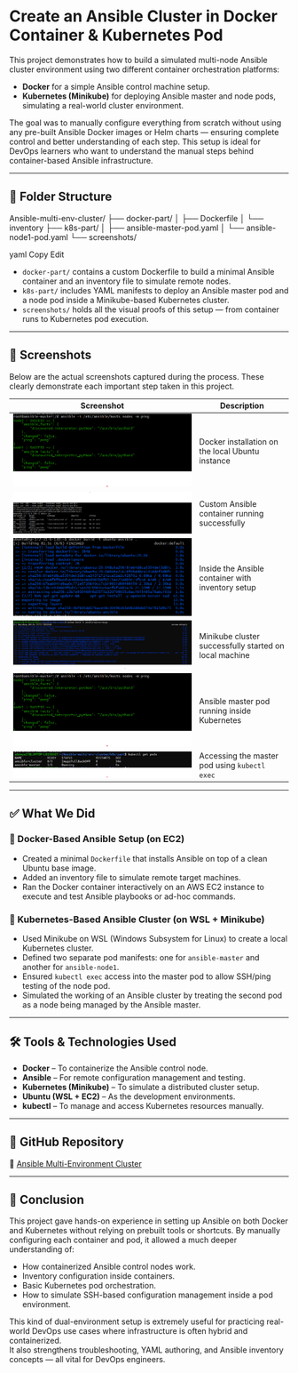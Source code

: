 # Create an Ansible Cluster in Docker Container & Kubernetes Pod

This project demonstrates how to build a simulated multi-node Ansible cluster environment using two different container orchestration platforms:

- **Docker** for a simple Ansible control machine setup.  
- **Kubernetes (Minikube)** for deploying Ansible master and node pods, simulating a real-world cluster environment.

The goal was to manually configure everything from scratch without using any pre-built Ansible Docker images or Helm charts — ensuring complete control and better understanding of each step. This setup is ideal for DevOps learners who want to understand the manual steps behind container-based Ansible infrastructure.

---

## 📁 Folder Structure

Ansible-multi-env-cluster/
├── docker-part/
│ ├── Dockerfile
│ └── inventory
├── k8s-part/
│ ├── ansible-master-pod.yaml
│ └── ansible-node1-pod.yaml
└── screenshots/

yaml
Copy
Edit

- `docker-part/` contains a custom Dockerfile to build a minimal Ansible container and an inventory file to simulate remote nodes.
- `k8s-part/` includes YAML manifests to deploy an Ansible master pod and a node pod inside a Minikube-based Kubernetes cluster.
- `screenshots/` holds all the visual proofs of this setup — from container runs to Kubernetes pod execution.

---

## 📸 Screenshots

Below are the actual screenshots captured during the process. These clearly demonstrate each important step taken in this project.

| Screenshot | Description |
|-----------|-------------|
| ![ansible-container-ping-docker](./screenshots/ansible-container-ping-docker.png) | Docker installation on the local Ubuntu instance |
| ![ansible-container-running-docker](./screenshots/ansible-container-running-docker.png) | Custom Ansible container running successfully |
| ![ansible-image-build-docker](./screenshots/ansible-image-build-docker.png) | Inside the Ansible container with inventory setup |
| ![ansible-image-build-k8s](./screenshots/ansible-image-build-k8s.png) | Minikube cluster successfully started on local machine |
| ![ansible-pod-ping-k8s](./screenshots/ansible-pod-ping-k8s.png) | Ansible master pod running inside Kubernetes |
| ![ansible-pod-running-k8s](./screenshots/ansible-pod-running-k8s.png) | Accessing the master pod using `kubectl exec` |

---

## ✅ What We Did

### 🔹 Docker-Based Ansible Setup (on EC2)

- Created a minimal `Dockerfile` that installs Ansible on top of a clean Ubuntu base image.  
- Added an inventory file to simulate remote target machines.  
- Ran the Docker container interactively on an AWS EC2 instance to execute and test Ansible playbooks or ad-hoc commands.

### 🔹 Kubernetes-Based Ansible Cluster (on WSL + Minikube)

- Used Minikube on WSL (Windows Subsystem for Linux) to create a local Kubernetes cluster.  
- Defined two separate pod manifests: one for `ansible-master` and another for `ansible-node1`.  
- Ensured `kubectl exec` access into the master pod to allow SSH/ping testing of the node pod.  
- Simulated the working of an Ansible cluster by treating the second pod as a node being managed by the Ansible master.

---

## 🛠️ Tools & Technologies Used

- **Docker** – To containerize the Ansible control node.  
- **Ansible** – For remote configuration management and testing.  
- **Kubernetes (Minikube)** – To simulate a distributed cluster setup.  
- **Ubuntu (WSL + EC2)** – As the development environments.  
- **kubectl** – To manage and access Kubernetes resources manually.

---

## 📌 GitHub Repository

🔗 [Ansible Multi-Environment Cluster](https://github.com/shreya-singh27/Ansible-multi-env-cluster.git)

---

## 🧩 Conclusion

This project gave hands-on experience in setting up Ansible on both Docker and Kubernetes without relying on prebuilt tools or shortcuts. By manually configuring each container and pod, it allowed a much deeper understanding of:

- How containerized Ansible control nodes work.  
- Inventory configuration inside containers.  
- Basic Kubernetes pod orchestration.  
- How to simulate SSH-based configuration management inside a pod environment.

This kind of dual-environment setup is extremely useful for practicing real-world DevOps use cases where infrastructure is often hybrid and containerized.  
It also strengthens troubleshooting, YAML authoring, and Ansible inventory concepts — all vital for DevOps engineers.

